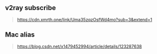 ## v2ray subscribe
> https://cdn.xmrth.one/link/Uma35zqzOsfWd4mo?sub=3&extend=1

## Mac alias
> https://blog.csdn.net/x1479452994/article/details/123287638